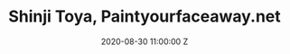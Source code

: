 ---
title: Shinji Toya, Paintyourfaceaway.net
date: 2020-08-30 11:00:00 Z
categories:
- projects
tags: 
layout: post
thumbnail: "/img/projects/paintface/feature.gif"
excerpt: Full stack development support and consultation for Shinji Toya latest interactive art project "Paint Your Face Away". Project was commission by Fotomuseum Winterthur and exhibited as part the museum's SITUATIONS/Strike online exhibition. Project focused on converting Toya's original desktop application into a web application.
---